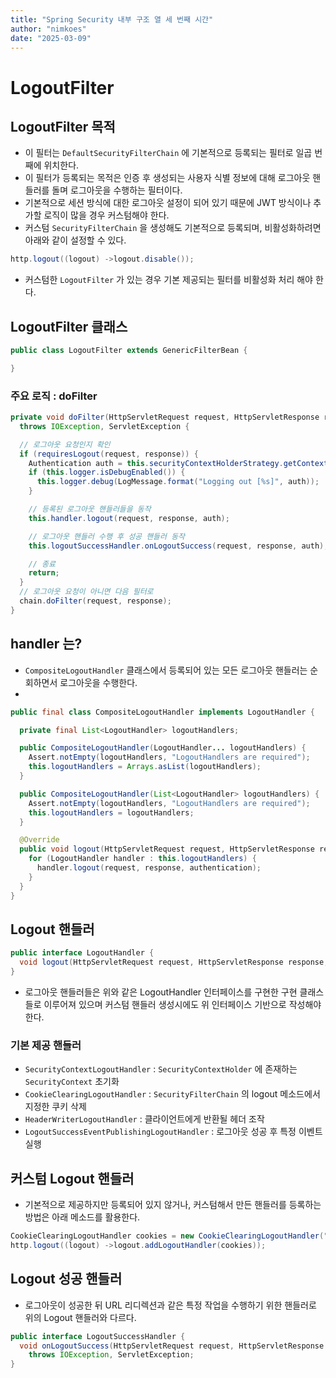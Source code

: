 ```yaml
---
title: "Spring Security 내부 구조 열 세 번째 시간"
author: "nimkoes"
date: "2025-03-09"
---
```


# LogoutFilter

## LogoutFilter 목적

- 이 필터는 `DefaultSecurityFilterChain` 에 기본적으로 등록되는 필터로 일곱 번째에 위치한다.
- 이 필터가 등록되는 목적은 인증 후 생성되는 사용자 식별 정보에 대해 로그아웃 핸들러를 돌며 로그아웃을 수행하는 필터이다.
- 기본적으로 세션 방식에 대한 로그아웃 설정이 되어 있기 때문에 JWT 방식이나 추가할 로직이 많을 경우 커스텀해야 한다.
- 커스텀 `SecurityFilterChain` 을 생성해도 기본적으로 등록되며, 비활성화하려면 아래와 같이 설정할 수 있다.

```java
http.logout((logout) ->logout.disable());
```

- 커스텀한 `LogoutFilter` 가 있는 경우 기본 제공되는 필터를 비활성화 처리 해야 한다.

## LogoutFilter 클래스

```java
public class LogoutFilter extends GenericFilterBean {

}
```

### 주요 로직 : doFilter

```java
private void doFilter(HttpServletRequest request, HttpServletResponse response, FilterChain chain)
  throws IOException, ServletException {

  // 로그아웃 요청인지 확인
  if (requiresLogout(request, response)) {
    Authentication auth = this.securityContextHolderStrategy.getContext().getAuthentication();
    if (this.logger.isDebugEnabled()) {
      this.logger.debug(LogMessage.format("Logging out [%s]", auth));
    }

    // 등록된 로그아웃 핸들러들을 동작
    this.handler.logout(request, response, auth);

    // 로그아웃 핸들러 수행 후 성공 핸들러 동작
    this.logoutSuccessHandler.onLogoutSuccess(request, response, auth);

    // 종료
    return;
  }
  // 로그아웃 요청이 아니면 다음 필터로
  chain.doFilter(request, response);
}
```

## handler 는?

- `CompositeLogoutHandler` 클래스에서 등록되어 있는 모든 로그아웃 핸들러는 순회하면서 로그아웃을 수행한다.
- 

```java
public final class CompositeLogoutHandler implements LogoutHandler {

  private final List<LogoutHandler> logoutHandlers;

  public CompositeLogoutHandler(LogoutHandler... logoutHandlers) {
    Assert.notEmpty(logoutHandlers, "LogoutHandlers are required");
    this.logoutHandlers = Arrays.asList(logoutHandlers);
  }

  public CompositeLogoutHandler(List<LogoutHandler> logoutHandlers) {
    Assert.notEmpty(logoutHandlers, "LogoutHandlers are required");
    this.logoutHandlers = logoutHandlers;
  }

  @Override
  public void logout(HttpServletRequest request, HttpServletResponse response, Authentication authentication) {
    for (LogoutHandler handler : this.logoutHandlers) {
      handler.logout(request, response, authentication);
    }
  }
}
```

## Logout 핸들러

```java
public interface LogoutHandler {
  void logout(HttpServletRequest request, HttpServletResponse response, Authentication authentication);
}
```

- 로그아웃 핸들러들은 위와 같은 LogoutHandler 인터페이스를 구현한 구현 클래스들로 이루어져 있으며 커스텀 핸들러 생성시에도 위 인터페이스 기반으로 작성해야 한다.

 ### 기본 제공 핸들러

- `SecurityContextLogoutHandler` : `SecurityContextHolder` 에 존재하는 `SecurityContext` 초기화
- `CookieClearingLogoutHandler` : `SecurityFilterChain` 의 logout 메소드에서 지정한 쿠키 삭제
- `HeaderWriterLogoutHandler` : 클라이언트에게 반환될 헤더 조작
- `LogoutSuccessEventPublishingLogoutHandler` : 로그아웃 성공 후 특정 이벤트 실행

## 커스텀 Logout 핸들러

- 기본적으로 제공하지만 등록되어 있지 않거나, 커스텀해서 만든 핸들러를 등록하는 방법은 아래 메소드를 활용한다.

```java
CookieClearingLogoutHandler cookies = new CookieClearingLogoutHandler("our-custom-cookie");
http.logout((logout) ->logout.addLogoutHandler(cookies));
```

## Logout 성공 핸들러

- 로그아웃이 성공한 뒤 URL 리디렉션과 같은 특정 작업을 수행하기 위한 핸들러로 위의 Logout 핸들러와 다르다.

```java
public interface LogoutSuccessHandler {
  void onLogoutSuccess(HttpServletRequest request, HttpServletResponse response, Authentication authentication)
    throws IOException, ServletException;
}
```

